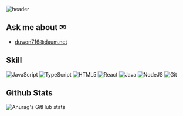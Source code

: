 ![header](https://capsule-render.vercel.app/api?type=waving&color=FFEB94&height=300&section=header&text=NaYeoWon&fontSize=70&fontAlignY=40&desc=front-end%20Developer&descAlignY=55)


## Ask me about ✉ 
- duwon716@daum.net

## Skill
![JavaScript](https://img.shields.io/badge/javascript-%23323330.svg?style=for-the-badge&logo=javascript&logoColor=%23F7DF1E)
![TypeScript](https://img.shields.io/badge/typescript-%23007ACC.svg?style=for-the-badge&logo=typescript&logoColor=white)
![HTML5](https://img.shields.io/badge/html5-%23E34F26.svg?style=for-the-badge&logo=html5&logoColor=white)
![React](https://img.shields.io/badge/react-%2320232a.svg?style=for-the-badge&logo=react&logoColor=%2361DAFB)
![Java](https://img.shields.io/badge/java-%23ED8B00.svg?style=for-the-badge&logo=java&logoColor=white)
![NodeJS](https://img.shields.io/badge/node.js-%2343853D.svg?style=for-the-badge&logo=node.js&logoColor=white)
![Git](https://img.shields.io/badge/git-%23F05033.svg?style=for-the-badge&logo=git&logoColor=white)


Github Stats
---
![Anurag's GitHub stats](https://github-readme-stats.vercel.app/api?username=YeowonNa&&show_icons=true&theme=buefy)

  
